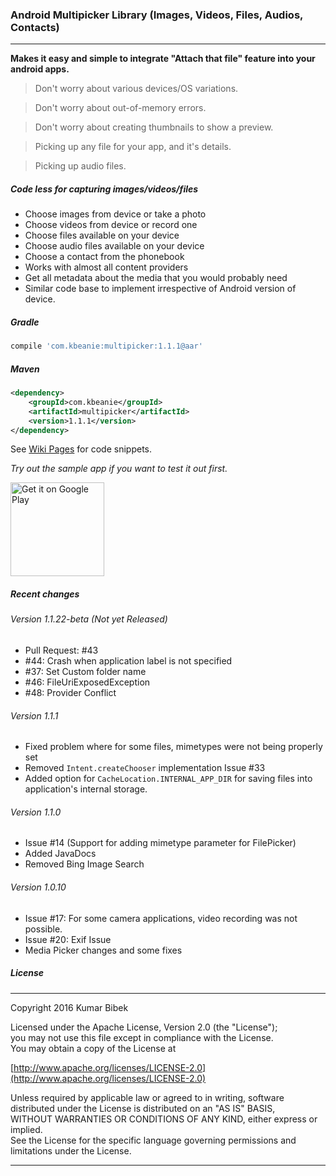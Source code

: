 ### Android Multipicker Library (Images, Videos, Files, Audios, Contacts)
---

**Makes it easy and simple to integrate "Attach that file" feature into your android apps.**

>Don't worry about various devices/OS variations.

>Don't worry about out-of-memory errors.

>Don't worry about creating thumbnails to show a preview.

>Picking up any file for your app, and it's details.

>Picking up audio files.

##### Code less for capturing  images/videos/files
- Choose images from device or take a photo
- Choose videos from device or record one
- Choose files available on your device
- Choose audio files available on your device
- Choose a contact from the phonebook
- Works with almost all content providers
- Get all metadata about the media that you would probably need
- Similar code base to implement irrespective of Android version of device.


##### Gradle
```groovy
compile 'com.kbeanie:multipicker:1.1.1@aar'
```

##### Maven
```xml
<dependency>
    <groupId>com.kbeanie</groupId>
    <artifactId>multipicker</artifactId>
    <version>1.1.1</version>
</dependency>
```

See [Wiki Pages](https://github.com/coomar2841/android-multipicker-library/wiki) for code snippets.

_Try out the sample app if you want to test it out first._

<a href="https://play.google.com/store/apps/details?id=com.kbeanie.multipicker.sample&utm_source=global_co&utm_medium=prtnr&utm_content=Mar2515&utm_campaign=PartBadge&pcampaignid=MKT-Other-global-all-co-prtnr-py-PartBadge-Mar2515-1">
    <img alt="Get it on Google Play" src="https://play.google.com/intl/en_us/badges/images/generic/en-play-badge.png" width="150px"/>
</a>

##### Recent changes

###### Version 1.1.22-beta (Not yet Released)
- Pull Request: #43
- #44: Crash when application label is not specified
- #37: Set Custom folder name
- #46: FileUriExposedException
- #48: Provider Conflict

###### Version 1.1.1
- Fixed problem where for some files, mimetypes were not being properly set
- Removed `Intent.createChooser` implementation Issue #33
- Added option for `CacheLocation.INTERNAL_APP_DIR` for saving files into application's internal storage.

###### Version 1.1.0
- Issue #14 (Support for adding mimetype parameter for FilePicker)
- Added JavaDocs
- Removed Bing Image Search

###### Version 1.0.10
- Issue #17: For some camera applications, video recording was not possible.
- Issue #20: Exif Issue
- Media Picker changes and some fixes

##### License
---

Copyright 2016 Kumar Bibek

Licensed under the Apache License, Version 2.0 (the "License");<br />
you may not use this file except in compliance with the License.<br />
You may obtain a copy of the License at
   
[http://www.apache.org/licenses/LICENSE-2.0](http://www.apache.org/licenses/LICENSE-2.0)
	
Unless required by applicable law or agreed to in writing, software<br />
distributed under the License is distributed on an "AS IS" BASIS,<br />
WITHOUT WARRANTIES OR CONDITIONS OF ANY KIND, either express or implied.<br />
See the License for the specific language governing permissions and<br />
limitations under the License.

---

